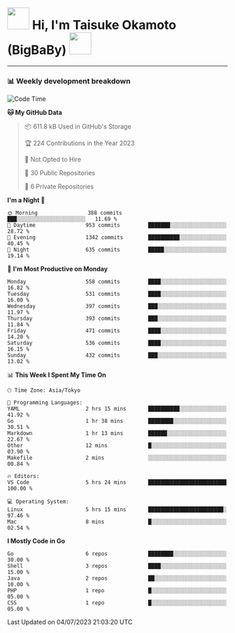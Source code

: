 <!-- Title -->
<h1>
    <img src="https://media.tenor.com/TlyRveJkgo4AAAAi/cloud-cloud-strife.gif" width="50"/> 
    Hi, I'm Taisuke Okamoto (BigBaBy) 
    <img src="https://media.tenor.com/TlyRveJkgo4AAAAi/cloud-cloud-strife.gif" width="50"/>
</h1>

---

<h3> 📊 Weekly development breakdown </h3>
<!-- waka-readme-stats -->

<!--START_SECTION:waka-->
![Code Time](http://img.shields.io/badge/Code%20Time-1%2C569%20hrs%2059%20mins-blue)

**🐱 My GitHub Data** 

> 📦 611.8 kB Used in GitHub's Storage 
 > 
> 🏆 224 Contributions in the Year 2023
 > 
> 🚫 Not Opted to Hire
 > 
> 📜 30 Public Repositories 
 > 
> 🔑 6 Private Repositories 
 > 
**I'm a Night 🦉** 

```text
🌞 Morning                388 commits         ███░░░░░░░░░░░░░░░░░░░░░░   11.69 % 
🌆 Daytime                953 commits         ███████░░░░░░░░░░░░░░░░░░   28.72 % 
🌃 Evening                1342 commits        ██████████░░░░░░░░░░░░░░░   40.45 % 
🌙 Night                  635 commits         █████░░░░░░░░░░░░░░░░░░░░   19.14 % 
```
📅 **I'm Most Productive on Monday** 

```text
Monday                   558 commits         ████░░░░░░░░░░░░░░░░░░░░░   16.82 % 
Tuesday                  531 commits         ████░░░░░░░░░░░░░░░░░░░░░   16.00 % 
Wednesday                397 commits         ███░░░░░░░░░░░░░░░░░░░░░░   11.97 % 
Thursday                 393 commits         ███░░░░░░░░░░░░░░░░░░░░░░   11.84 % 
Friday                   471 commits         ████░░░░░░░░░░░░░░░░░░░░░   14.20 % 
Saturday                 536 commits         ████░░░░░░░░░░░░░░░░░░░░░   16.15 % 
Sunday                   432 commits         ███░░░░░░░░░░░░░░░░░░░░░░   13.02 % 
```


📊 **This Week I Spent My Time On** 

```text
🕑︎ Time Zone: Asia/Tokyo

💬 Programming Languages: 
YAML                     2 hrs 15 mins       ██████████░░░░░░░░░░░░░░░   41.92 % 
Go                       1 hr 38 mins        ████████░░░░░░░░░░░░░░░░░   30.51 % 
Markdown                 1 hr 13 mins        ██████░░░░░░░░░░░░░░░░░░░   22.67 % 
Other                    12 mins             █░░░░░░░░░░░░░░░░░░░░░░░░   03.90 % 
Makefile                 2 mins              ░░░░░░░░░░░░░░░░░░░░░░░░░   00.84 % 

🔥 Editors: 
VS Code                  5 hrs 24 mins       █████████████████████████   100.00 % 

💻 Operating System: 
Linux                    5 hrs 15 mins       ████████████████████████░   97.46 % 
Mac                      8 mins              █░░░░░░░░░░░░░░░░░░░░░░░░   02.54 % 
```

**I Mostly Code in Go** 

```text
Go                       6 repos             ████████░░░░░░░░░░░░░░░░░   30.00 % 
Shell                    3 repos             ████░░░░░░░░░░░░░░░░░░░░░   15.00 % 
Java                     2 repos             ██░░░░░░░░░░░░░░░░░░░░░░░   10.00 % 
PHP                      1 repo              █░░░░░░░░░░░░░░░░░░░░░░░░   05.00 % 
CSS                      1 repo              █░░░░░░░░░░░░░░░░░░░░░░░░   05.00 % 
```




 Last Updated on 04/07/2023 21:03:20 UTC
<!--END_SECTION:waka-->
